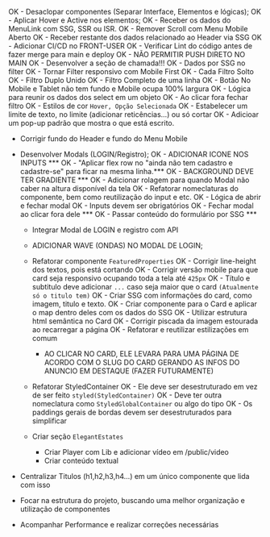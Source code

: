 <!-- A FAZER -->
OK - Desaclopar componentes (Separar Interface, Elementos e lógicas);
OK - Aplicar Hover e Active nos elementos;
OK - Receber os dados do MenuLink com SSG, SSR ou ISR.
OK - Remover Scroll com Menu Mobile Aberto
OK - Receber restante dos dados relacionado ao Header via SSG
OK - Adicionar CI/CD no FRONT-USER 
OK - Verificar Lint do código antes de fazer merge para main e deploy
OK - NÃO PERMITIR PUSH DIRETO NO MAIN
OK - Desenvolver a seção de chamada!!! 
  OK - Dados por SSG no filter
  OK - Tornar Filter responsivo com Mobile First
  OK - Cada Filtro Solto
  OK - Filtro Duplo Unido
  OK - Filtro Completo de uma linha
  OK - Botão No Mobile e Tablet não tem fundo e Mobile ocupa 100% largura
  OK - Lógica para reunir os dados dos select em um objeto
  OK - Ao clicar fora fechar filtro
  OK - Estilos de cor `Hover, Opção Selecionada`
  OK - Estabelecer um limite de texto, no limite (adicionar reticências...) ou só cortar
  OK - Adicioar um pop-up padrão que mostra o que está escrito.

  * Corrigir fundo do Header e fundo do Menu Mobile


  * Desenvolver Modals (LOGIN/Registro);
      OK - ADICIONAR ICONE NOS INPUTS ***
      OK - "Aplicar flex row no "ainda não tem cadastro e cadastre-se" para ficar na mesma linha.***
      OK - BACKGROUND DEVE TER GRADIENTE ***
      OK - Adicionar rolagem para quando Modal não caber na altura disponível da tela
      OK - Refatorar nomeclaturas do componente, bem como reutilização do input e etc.
      OK - Lógica de abrir e fechar modal
      OK - Inputs devem ser obrigatórios
      OK - Fechar modal ao clicar fora dele ***
      OK - Passar conteúdo do formulário por SSG ***
      - Integrar Modal de LOGIN e registro com API
      - ADICIONAR WAVE (ONDAS) NO MODAL DE LOGIN;










      - Refatorar componente `FeaturedProperties`
        OK - Corrigir line-height dos textos, pois está cortando
        OK - Corrigir versão mobile para que card seja responsivo ocupando toda a tela até `425px`
        OK - Título e subtitulo deve adicionar `...` caso seja maior que o card `(Atualmente só o titulo tem)`
        OK - Criar SSG com informações do card, como imagem, titulo e texto.
        OK - Criar componente para o Card e aplicar o map dentro deles com os dados do SSG
        OK - Utilizar estrutura html semântica no Card
        OK - Corrigir piscada da imagem estourada ao recarregar a página
        OK - Refatorar e reutilizar estilizações em comum

        - AO CLICAR NO CARD, ELE LEVARA PARA UMA PÁGINA DE ACORDO COM O SLUG DO CARD GERANDO AS INFOS 
        DO ANUNCIO EM DESTAQUE (FAZER FUTURAMENTE)
        

      * Refatorar StyledContainer
        OK - Ele deve ser desestruturado em vez de ser feito `styled(StyledContainer)`
        OK - Deve ter outra nomeclatura como `StyledGlobalContainer` ou algo do tipo
        OK - Os paddings gerais de bordas devem ser desestruturados para simplificar
        
      * Criar seção `ElegantEstates`
        - Criar Player com Lib e adicionar vídeo em /public/video
        - Criar conteúdo textual







  * Centralizar Titulos (h1,h2,h3,h4...) em um único componente que lida com isso
  * Focar na estrutura do projeto, buscando uma melhor organização e utilização de componentes
  * Acompanhar Performance e realizar correções necessárias